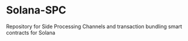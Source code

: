 # Solana-SPC
Repository for Side Processing Channels and transaction bundling smart contracts for Solana
